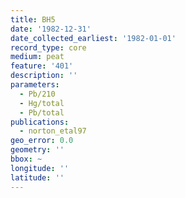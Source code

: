 ```yaml
---
title: BH5
date: '1982-12-31'
date_collected_earliest: '1982-01-01'
record_type: core
medium: peat
feature: '401'
description: ''
parameters:
  - Pb/210
  - Hg/total
  - Pb/total
publications:
  - norton_etal97
geo_error: 0.0
geometry: ''
bbox: ~
longitude: ''
latitude: ''
---
```

